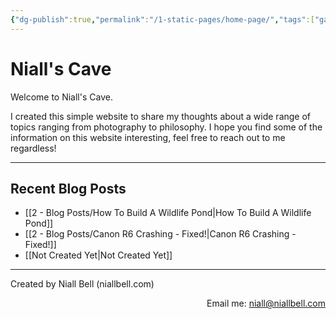 ```yaml
---
{"dg-publish":true,"permalink":"/1-static-pages/home-page/","tags":["gardenEntry"]}
---
```


# Niall's Cave

Welcome to Niall's Cave. 

I created this simple website to share my thoughts about a wide range of topics ranging from photography to philosophy. I hope you find some of the information on this website interesting, feel free to reach out to me regardless!

---
## Recent Blog Posts

- [[2 - Blog Posts/How To Build A Wildlife Pond\|How To Build A Wildlife Pond]]
- [[2 - Blog Posts/Canon R6 Crashing - Fixed!\|Canon R6 Crashing - Fixed!]]
- [[Not Created Yet\|Not Created Yet]]














---
Created by Niall Bell (niallbell.com)<p align="right">Email me: niall@niallbell.com</p>